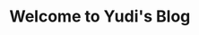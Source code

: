 <!--
 * @Author: sunyudi
 * @Date: 2020-05-31 21:48:51
 * @LastEditTime: 2020-06-06 13:13:07
--> 
# Welcome to Yudi's Blog